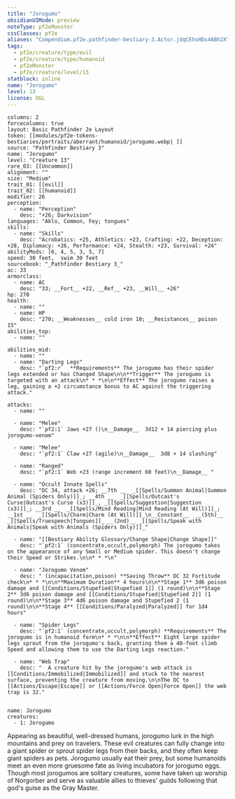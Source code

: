 ```yaml
---
title: "Jorogumo"
obsidianUIMode: preview
noteType: pf2eMonster
cssClasses: pf2e
aliases: "Compendium.pf2e.pathfinder-bestiary-3.Actor.jdqCEhsHDs4ABh2X" 
tags:
  - pf2e/creature/type/evil
  - pf2e/creature/type/humanoid
  - pf2eMonster
  - pf2e/creature/level/13
statblock: inline
name: "Jorogumo"
level: 13
license: OGL
---
```


```statblock
columns: 2
forcecolumns: true
layout: Basic Pathfinder 2e Layout
token: [[modules/pf2e-tokens-bestiaries/portraits/aberrant/humanoid/jorogumo.webp| ]]
source: "Pathfinder Bestiary 3"
name: "Jorogumo"
level: "Creature 13"
rare_03: [[Uncommon]]
alignment: ""
size: "Medium"
trait_01: [[evil]]
trait_02: [[humanoid]]
modifier: 26
perception:
  - name: "Perception"
    desc: "+26; Darkvision"
languages: "Aklo, Common, Fey; tongues"
skills:
  - name: "Skills"
    desc: "Acrobatics: +25, Athletics: +23, Crafting: +22, Deception: +28, Diplomacy: +26, Performance: +24, Stealth: +23, Survival: +24"
abilityMods: [6, 4, 5, 3, 5, 7]
speed: 30 feet,  swim 30 feet
sourcebook: "_Pathfinder Bestiary 3_"
ac: 33
armorclass:
  - name: AC
    desc: "33; __Fort__ +22, __Ref__ +23, __Will__ +26"
hp: 270
health:
  - name: ""
  - name: HP
    desc: "270; __Weaknesses__ cold iron 10; __Resistances__ poison 15"
abilities_top:
  - name: ""

abilities_mid:
  - name: ""
  - name: "Darting Legs"
    desc: "`pf2:r`  **Requirements** The jorogumo has their spider legs extended or has Changed Shape\n\n**Trigger** The jorogumo is targeted with an attack\n* * *\n\n**Effect** The jorogumo raises a leg, gaining a +2 circumstance bonus to AC against the triggering attack."

attacks:
  - name: ""

  - name: "Melee"
    desc: "`pf2:1` Jaws +27 ()\n__Damage__  3d12 + 14 piercing plus jorogumo-venom"

  - name: "Melee"
    desc: "`pf2:1` Claw +27 (agile)\n__Damage__  3d8 + 14 slashing"

  - name: "Ranged"
    desc: "`pf2:1` Web +23 (range increment 60 feet)\n__Damage__ "

  - name: "Occult Innate Spells"
    desc: "DC 34, attack +26; __7th __  _[[Spells/Summon Animal|Summon Animal (Spiders Only)]]_; __4th __  _[[Spells/Outcast's Curse|Outcast's Curse (x3)]]_, _[[Spells/Suggestion|Suggestion (x3)]]_; __3rd __  _[[Spells/Mind Reading|Mind Reading (At Will)]]_; __1st __  _[[Spells/Charm|Charm (At Will)]]_\n__Constant__  __(5th)__ _[[Spells/Truespeech|Tongues]]_ __(2nd)__ _[[Spells/Speak with Animals|Speak with Animals (Spiders Only)]]_"

  - name: "[[Bestiary Ability Glossary/Change Shape|Change Shape]]"
    desc: "`pf2:1` (concentrate,occult,polymorph) The jorogumo takes on the appearance of any Small or Medium spider. This doesn't change their Speed or Strikes.\n\n* * *\n"

  - name: "Jorogumo Venom"
    desc: " (incapacitation,poison) **Saving Throw** DC 32 Fortitude check\n* * *\n\n**Maximum Duration** 4 hours\n\n**Stage 1** 3d6 poison damage and [[Conditions/Stupefied|Stupefied 1]] (1 round)\n\n**Stage 2** 3d6 poison damage and [[Conditions/Stupefied|Stupefied 2]] (1 round)\n\n**Stage 3** 4d6 poison damage and Stupefied 2 (1 round)\n\n**Stage 4** [[Conditions/Paralyzed|Paralyzed]] for 1d4 hours"

  - name: "Spider Legs"
    desc: "`pf2:1` (concentrate,occult,polymorph) **Requirements** The jorogumo is in humanoid form\n* * *\n\n**Effect** Eight large spider legs sprout from the jorogumo's back, granting them a 40-foot climb Speed and allowing them to use the Darting Legs reaction."

  - name: "Web Trap"
    desc: "  A creature hit by the jorogumo's web attack is [[Conditions/Immobilized|Immobilized]] and stuck to the nearest surface, preventing the creature from moving.\n\nThe DC to [[Actions/Escape|Escape]] or [[Actions/Force Open|Force Open]] the web trap is 32."
 
```

```encounter-table
name: Jorogumo
creatures:
  - 1: Jorogumo
```



Appearing as beautiful, well-dressed humans, jorogumo lurk in the high mountains and prey on travelers. These evil creatures can fully change into a giant spider or sprout spider legs from their backs, and they often keep giant spiders as pets. Jorogumo usually eat their prey, but some humanoids meet an even more gruesome fate as living incubators for jorogumo eggs. Though most jorogumos are solitary creatures, some have taken up worship of Norgorber and serve as valuable allies to thieves' guilds following that god's guise as the Gray Master.
